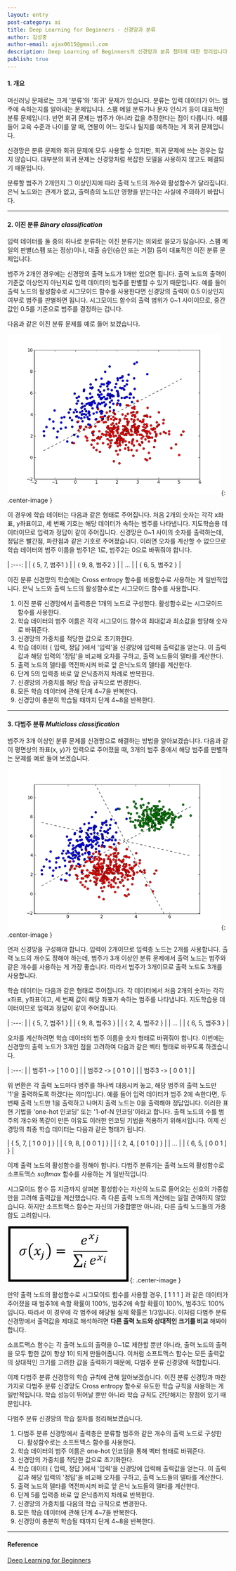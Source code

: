 ```yaml
---
layout: entry
post-category: ai
title: Deep Learning for Beginners - 신경망과 분류
author: 김성중
author-email: ajax0615@gmail.com
description: Deep Learning of Beginners의 신경망과 분류 챕터에 대한 정리입니다.
publish: true
---
```


#### 1. 개요
머신러닝 문제로는 크게 '분류'와 '회귀' 문제가 있습니다. 분류는 입력 데이터가 어느 범주에 속하는지를 알아내는 문제입니다. 스팸 메일 분류기나 문자 인식기 등이 대표적인 분류 문제입니다. 반면 회귀 문제는 범주가 아니라 값을 추정한다는 점이 다릅니다. 예를 들어 교육 수준과 나이를 알 때, 연봉이 어느 정도나 될지를 예측하는 게 회귀 문제입니다.

신경망은 분류 문제와 회귀 문제에 모두 사용할 수 있지만, 회귀 문제에 쓰는 경우는 많지 않습니다. 대부분의 회귀 문제는 신경망처럼 복잡한 모델을 사용하지 않고도 해결되기 때문입니다.

분류할 범주가 2개인지 그 이상인지에 따라 출력 노드의 개수와 활성함수가 달라집니다. 은닉 노드와는 관계가 없고, 출력층의 노드만 영향을 받는다는 사실에 주의하기 바랍니다.

---

#### 2. 이진 분류 *Binary classification*
입력 데이터를 둘 중의 하나로 분류하는 이진 분류기는 의외로 쓸모가 많습니다. 스팸 메일의 판별(스팸 또는 정상)이나, 대출 승인(승인 또는 거절) 등이 대표적인 이진 분류 문제입니다.

범주가 2개인 경우에는 신경망의 출력 노드가 1개만 있으면 됩니다. 출력 노드의 출력이 기준값 이상인지 아닌지로 입력 데이터의 범주를 판별할 수 있기 때문입니다. 예를 들어 출력 노드의 활성함수로 시그모이드 함수를 사용한다면 신경망의 출력이 0.5 이상인지 여부로 범주를 판별하면 됩니다. 시그모이드 함수의 출력 범위가 0~1 사이이므로, 중간값인 0.5를 기준으로 범주를 결정하는 겁니다.

다음과 같은 이진 분류 문제를 예로 들어 보겠습니다.

![binary_classification](/images/2017/04/19/binary_classification.png "binary_classification"){: .center-image }

이 경우에 학습 데이터는 다음과 같은 형태로 주어집니다. 처음 2개의 숫자는 각각 x좌표, y좌표이고, 세 번째 기호는 해당 데이터가 속하는 범주를 나타냅니다. 지도학습용 데이터이므로 입력과 정답이 같이 주어집니다. 신경망은 0~1 사이의 숫자를 출력하는데, 정답은 빨간점, 파란점과 같은 기호로 주어졌습니다. 이러면 오차를 계산할 수 없으므로 학습 데이터의 범주 이름을 범주1은 1로, 범주2는 0으로 바꿔줘야 합니다.

| :---: |
| { 5, 7, 범주1 } |
| { 9, 8, 범주2 } |
| ... |
| { 6, 5, 범주2 } |

이진 분류 신경망의 학습에는 Cross entropy 함수를 비용함수로 사용하는 게 일반적입니다. 은닉 노드와 출력 노드의 활성함수로는 시그모이드 함수를 사용합니다.

1. 이진 분류 신경망에서 출력층은 1개의 노드로 구성한다. 활성함수로는 시그모이드 함수를 사용한다.
2. 학습 데이터의 범주 이름은 각각 시그모이드 함수의 최대값과 최소값을 할당해 숫자로 바꿔준다.
3. 신경망의 가중치를 적당한 값으로 초기화한다.
4. 학습 데이터 { 입력, 정답 }에서 '입력'을 신경망에 입력해 출력값을 얻는다. 이 출력값과 해당 입력의 '정답'을 비교해 오차를 구하고, 출력 노드들의 델타를 계산한다.
5. 출력 노드의 델타를 역전파시켜 바로 앞 은닉노드의 델타를 계산한다.
6. 단계 5의 입력층 바로 앞 은닉층까지 차례로 반복한다.
7. 신경망의 가중치를 해당 학습 규칙으로 변경한다.
8. 모든 학습 데이터에 관해 단계 4~7을 반복한다.
9. 신경망이 충분히 학습될 때까지 단계 4~8을 반복한다.

---

#### 3. 다범주 분류 *Multiclass classification*
범주가 3개 이상인 분류 문제를 신경망으로 해결하는 방법을 알아보겠습니다. 다음과 같이 평면상의 좌표(x, y)가 입력으로 주어졌을 때, 3개의 범주 중에서 해당 범주를 판별하는 문제를 예로 들어 보겠습니다.

![multiclass_classification](/images/2017/04/19/multiclass_classification.png "multiclass_classification"){: .center-image }

먼저 신경망을 구성해야 합니다. 입력이 2개이므로 입력층 노드는 2개를 사용합니다. 출력 노드의 개수도 정해야 하는데, 범주가 3개 이상인 분류 문제에서 출력 노드는 범주와 같은 개수를 사용하는 게 가장 좋습니다. 따라서 범주가 3개이므로 출력 노드도 3개를 사용합니다.

학습 데이터는 다음과 같은 형태로 주어집니다. 각 데이터에서 처음 2개의 숫자는 각각 x좌표, y좌표이고, 세 번째 값이 해당 좌표가 속하는 범주를 나타냅니다. 지도학습용 데이터이므로 입력과 정답이 같이 주어집니다.

| :---: |
| { 5, 7, 범주1 } |
| { 9, 8, 범주3 } |
| { 2, 4, 범주2 } |
| ... |
| { 6, 5, 범주3 } |

오차를 계산하려면 학습 데이터의 범주 이름을 숫자 형태로 바꿔줘야 합니다. 이번에는 신경망의 출력 노드가 3개인 점을 고려하여 다음과 같은 벡터 형태로 바꾸도록 하겠습니다.

| :---: |
| 범주1 -> [ 1 0 0 ] |
| 범주2 -> [ 0 1 0 ] |
| 범주3 -> [ 0 0 1 ] |

위 변환은 각 출력 노드마다 범주를 하나씩 대응시켜 놓고, 해당 범주의 출력 노드만 '1'을 출력하도록 하겠다는 의미입니다. 예를 들어 입력 데이터가 범주 2에 속한다면, 두 번째 출력 노드만 1을 출력하고 나머지 출력 노드는 0을 출력해야 정답입니다. 이러한 표현 기법을 'one-hot 인코딩' 또는 '1-of-N 인코딩'이라고 합니다. 출력 노드의 수를 범주의 개수와 똑같이 만든 이유도 이러한 인코딩 기법을 적용하기 위해서입니다. 이제 신경망의 최종 학습 데이터는 다음과 같은 형태가 됩니다.

| { 5, 7, [ 1 0 0 ] } |
| { 9, 8, [ 0 0 1 ] } |
| { 2, 4, [ 0 1 0 ] } |
| ... |
| { 6, 5, [ 0 0 1 ] } |

이제 출력 노드의 활성함수를 정해야 합니다. 다범주 분류기는 출력 노드의 활성함수로 소프트맥스 *softmax* 함수를 사용하는 게 일반적입니다.

시그모이드 함수 등 지금까지 살펴본 활성함수는 자신의 노드로 들어오는 신호의 가중합만을 고려해 출력값을 계산했습니다. 즉 다른 출력 노드의 계산에는 일절 관여하지 않았습니다. 하지만 소프트맥스 함수는 자신의 가중합뿐만 아니라, 다른 출력 노드들의 가중합도 고려합니다.

![softmax](/images/2017/04/19/softmax.jpg "softmax"){: .center-image }

만약 출력 노드의 활성함수로 시그모이드 함수를 사용할 경우, [ 1 1 1 ] 과 같은 데이터가 주어졌을 때 범주1에 속할 확률이 100%, 범주2에 속할 확률이 100%, 범주3도 100%입니다. 따라서 이 경우에 각 범주에 해당될 실제 확률은 1/3입니다. 이처럼 다범주 분류 신경망에서 출력값을 제대로 해석하려면 **다른 출력 노드와 상대적인 크기를 비교** 해봐야 합니다.

소프트맥스 함수는 각 출력 노드의 출력을 0~1로 제한할 뿐만 아니라, 출력 노드의 출력을 모두 합한 값이 항상 1이 되게 만들어줍니다. 이처럼 소프트맥스 함수는 모든 출력값의 상대적인 크기를 고려한 값을 출력하기 때문에, 다범주 분류 신경망에 적합합니다.

이제 다범주 분류 신경망의 학습 규칙에 관해 알아보겠습니다. 이진 분류 신경망과 마찬가지로 다범주 분류 신경망도 Cross entropy 함수로 유도한 학습 규칙을 사용하는 게 일반적입니다. 학습 성능이 뛰어날 뿐만 아니라 학습 규칙도 간단해지는 장점이 있기 때문입니다.

다범주 분류 신경망의 학습 절차를 정리해보겠습니다.

1. 다범주 분류 신경망에서 출력층은 분류할 범주와 같은 개수의 출력 노드로 구성한다. 활성함수로는 소프트맥스 함수를 사용한다.
2. 학습 데이터의 범주 이름은 one-hot 인코딩을 통해 벡터 형태로 바꿔준다.
3. 신경망의 가중치를 적당한 값으로 초기화한다.
4. 학습 데이터 { 입력, 정답 }에서 '입력'을 신경망에 입력해 출력값을 얻는다. 이 출력값과 해당 입력의 '정답'을 비교해 오차를 구하고, 출력 노드들의 델타를 계산한다.
5. 출력 노드의 델타를 역전파시켜 바로 앞 은닉 노드들의 델타를 계산한다.
6. 단계 5를 입력층 바로 앞 은닉층까지 차례로 반복한다.
7. 신경망의 가중치를 다음의 학습 규칙으로 변경한다.
8. 모든 학습 데이터에 관해 단계 4~7을 반복한다.
9. 신경망이 충분히 학습될 때까지 단계 4~8을 반복한다.

---

#### Reference
[Deep Learning for Beginners](https://deeplearning4j.org/deeplearningforbeginners.html)
